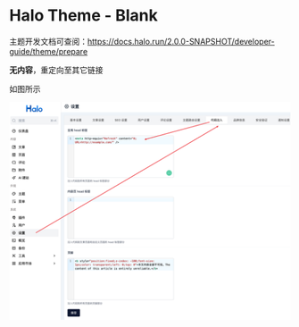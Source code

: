 # Halo Theme - Blank 

主题开发文档可查阅：<https://docs.halo.run/2.0.0-SNAPSHOT/developer-guide/theme/prepare>

**无内容**，重定向至其它链接

如图所示

![重定向配置图例](img.png)

